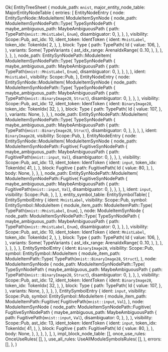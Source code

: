 Ok(
    EntityTreeSheet {
        module_path: `mnist`,
        major_entity_node_table: MajorEntityNodeTable {
            entries: [
                EntityNodeEntry {
                    node: EntitySynNode::ModuleItem(
                        ModuleItemSynNode {
                            node_path: ModuleItemSynNodePath::Type(
                                TypeSynNodePath {
                                    maybe_ambiguous_path: MaybeAmbiguousPath {
                                        path: TypePath(`mnist::MnistLabel`, `Enum`),
                                        disambiguator: 0,
                                    },
                                },
                            ),
                            visibility: Scope::Pub,
                            ast_idx: 10,
                            ident_token: IdentToken {
                                ident: `MnistLabel`,
                                token_idx: TokenIdx(
                                    2,
                                ),
                            },
                            block: Type {
                                path: TypePath(
                                    Id {
                                        value: 106,
                                    },
                                ),
                                variants: Some(
                                    TypeVariants {
                                        ast_idx_range: ArenaIdxRange(
                                            0..10,
                                        ),
                                    },
                                ),
                            },
                        },
                    ),
                    node_path: EntitySynNodePath::ModuleItem(
                        ModuleItemSynNodePath::Type(
                            TypeSynNodePath {
                                maybe_ambiguous_path: MaybeAmbiguousPath {
                                    path: TypePath(`mnist::MnistLabel`, `Enum`),
                                    disambiguator: 0,
                                },
                            },
                        ),
                    ),
                    ident: `MnistLabel`,
                    visibility: Scope::Pub,
                },
                EntityNodeEntry {
                    node: EntitySynNode::ModuleItem(
                        ModuleItemSynNode {
                            node_path: ModuleItemSynNodePath::Type(
                                TypeSynNodePath {
                                    maybe_ambiguous_path: MaybeAmbiguousPath {
                                        path: TypePath(`mnist::BinaryImage28`, `Struct`),
                                        disambiguator: 0,
                                    },
                                },
                            ),
                            visibility: Scope::Pub,
                            ast_idx: 12,
                            ident_token: IdentToken {
                                ident: `BinaryImage28`,
                                token_idx: TokenIdx(
                                    32,
                                ),
                            },
                            block: Type {
                                path: TypePath(
                                    Id {
                                        value: 107,
                                    },
                                ),
                                variants: None,
                            },
                        },
                    ),
                    node_path: EntitySynNodePath::ModuleItem(
                        ModuleItemSynNodePath::Type(
                            TypeSynNodePath {
                                maybe_ambiguous_path: MaybeAmbiguousPath {
                                    path: TypePath(`mnist::BinaryImage28`, `Struct`),
                                    disambiguator: 0,
                                },
                            },
                        ),
                    ),
                    ident: `BinaryImage28`,
                    visibility: Scope::Pub,
                },
                EntityNodeEntry {
                    node: EntitySynNode::ModuleItem(
                        ModuleItemSynNode {
                            node_path: ModuleItemSynNodePath::Fugitive(
                                FugitiveSynNodePath {
                                    maybe_ambiguous_path: MaybeAmbiguousPath {
                                        path: FugitivePath(`mnist::input`, `Val`),
                                        disambiguator: 0,
                                    },
                                },
                            ),
                            visibility: Scope::Pub,
                            ast_idx: 13,
                            ident_token: IdentToken {
                                ident: `input`,
                                token_idx: TokenIdx(
                                    41,
                                ),
                            },
                            block: Fugitive {
                                path: FugitivePath(
                                    Id {
                                        value: 80,
                                    },
                                ),
                                body: None,
                            },
                        },
                    ),
                    node_path: EntitySynNodePath::ModuleItem(
                        ModuleItemSynNodePath::Fugitive(
                            FugitiveSynNodePath {
                                maybe_ambiguous_path: MaybeAmbiguousPath {
                                    path: FugitivePath(`mnist::input`, `Val`),
                                    disambiguator: 0,
                                },
                            },
                        ),
                    ),
                    ident: `input`,
                    visibility: Scope::Pub,
                },
            ],
        },
        entity_symbol_table: EntitySymbolTable(
            [
                EntitySymbolEntry {
                    ident: `MnistLabel`,
                    visibility: Scope::Pub,
                    symbol: EntitySymbol::ModuleItem {
                        module_item_path: ModuleItemPath::Type(
                            TypePath(`mnist::MnistLabel`, `Enum`),
                        ),
                        node: ModuleItemSynNode {
                            node_path: ModuleItemSynNodePath::Type(
                                TypeSynNodePath {
                                    maybe_ambiguous_path: MaybeAmbiguousPath {
                                        path: TypePath(`mnist::MnistLabel`, `Enum`),
                                        disambiguator: 0,
                                    },
                                },
                            ),
                            visibility: Scope::Pub,
                            ast_idx: 10,
                            ident_token: IdentToken {
                                ident: `MnistLabel`,
                                token_idx: TokenIdx(
                                    2,
                                ),
                            },
                            block: Type {
                                path: TypePath(
                                    Id {
                                        value: 106,
                                    },
                                ),
                                variants: Some(
                                    TypeVariants {
                                        ast_idx_range: ArenaIdxRange(
                                            0..10,
                                        ),
                                    },
                                ),
                            },
                        },
                    },
                },
                EntitySymbolEntry {
                    ident: `BinaryImage28`,
                    visibility: Scope::Pub,
                    symbol: EntitySymbol::ModuleItem {
                        module_item_path: ModuleItemPath::Type(
                            TypePath(`mnist::BinaryImage28`, `Struct`),
                        ),
                        node: ModuleItemSynNode {
                            node_path: ModuleItemSynNodePath::Type(
                                TypeSynNodePath {
                                    maybe_ambiguous_path: MaybeAmbiguousPath {
                                        path: TypePath(`mnist::BinaryImage28`, `Struct`),
                                        disambiguator: 0,
                                    },
                                },
                            ),
                            visibility: Scope::Pub,
                            ast_idx: 12,
                            ident_token: IdentToken {
                                ident: `BinaryImage28`,
                                token_idx: TokenIdx(
                                    32,
                                ),
                            },
                            block: Type {
                                path: TypePath(
                                    Id {
                                        value: 107,
                                    },
                                ),
                                variants: None,
                            },
                        },
                    },
                },
                EntitySymbolEntry {
                    ident: `input`,
                    visibility: Scope::Pub,
                    symbol: EntitySymbol::ModuleItem {
                        module_item_path: ModuleItemPath::Fugitive(
                            FugitivePath(`mnist::input`, `Val`),
                        ),
                        node: ModuleItemSynNode {
                            node_path: ModuleItemSynNodePath::Fugitive(
                                FugitiveSynNodePath {
                                    maybe_ambiguous_path: MaybeAmbiguousPath {
                                        path: FugitivePath(`mnist::input`, `Val`),
                                        disambiguator: 0,
                                    },
                                },
                            ),
                            visibility: Scope::Pub,
                            ast_idx: 13,
                            ident_token: IdentToken {
                                ident: `input`,
                                token_idx: TokenIdx(
                                    41,
                                ),
                            },
                            block: Fugitive {
                                path: FugitivePath(
                                    Id {
                                        value: 80,
                                    },
                                ),
                                body: None,
                            },
                        },
                    },
                },
            ],
        ),
        impl_block_node_table: [],
        once_use_rules: OnceUseRules(
            [],
        ),
        use_all_rules: UseAllModuleSymbolsRules(
            [],
        ),
        errors: [],
    },
)